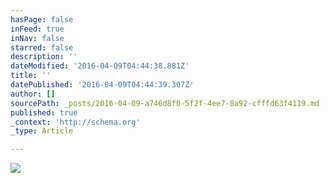 ```yaml
---
hasPage: false
inFeed: true
inNav: false
starred: false
description: ''
dateModified: '2016-04-09T04:44:38.881Z'
title: ''
datePublished: '2016-04-09T04:44:39.307Z'
author: []
sourcePath: _posts/2016-04-09-a746d8f0-5f2f-4ee7-8a92-cfffd63f4119.md
published: true
_context: 'http://schema.org'
_type: Article

---
```

![](https://the-grid-user-content.s3-us-west-2.amazonaws.com/65b25702-8629-467c-8586-eb96710061dd.jpg)